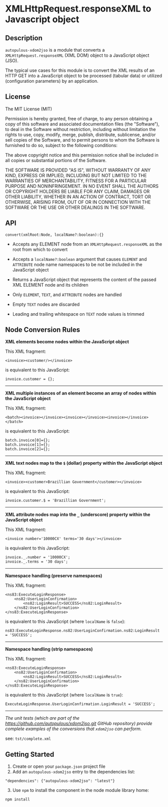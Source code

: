 # XMLHttpRequest.responseXML to Javascript object

## Description
`autopulous-xdom2jso` is a module that converts a `XMLHttpRequest.responseXML` (XML DOM) object to a JavaScript object (JSO).

The typical use cases for this module is to convert the XML results of an HTTP GET into a JavaScript object to be processed (tabular data) or utilized (configuration parameters) by an application. 
## License
The MIT License (MIT)

Permission is hereby granted, free of charge, to any person obtaining a copy of this software and associated documentation files (the "Software"), to deal in the Software without restriction, including without limitation the rights to use, copy, modify, merge, publish, distribute, sublicense, and/or sell copies of the Software, and to permit persons to whom the Software is furnished to do so, subject to the following conditions:

The above copyright notice and this permission notice shall be included in all copies or substantial portions of the Software.

THE SOFTWARE IS PROVIDED "AS IS", WITHOUT WARRANTY OF ANY KIND, EXPRESS OR IMPLIED, INCLUDING BUT NOT LIMITED TO THE WARRANTIES OF MERCHANTABILITY, FITNESS FOR A PARTICULAR PURPOSE AND NONINFRINGEMENT. IN NO EVENT SHALL THE AUTHORS OR COPYRIGHT HOLDERS BE LIABLE FOR ANY CLAIM, DAMAGES OR OTHER LIABILITY, WHETHER IN AN ACTION OF CONTRACT, TORT OR OTHERWISE, ARISING FROM, OUT OF OR IN CONNECTION WITH THE SOFTWARE OR THE USE OR OTHER DEALINGS IN THE SOFTWARE.

## API
`convert(xmlRoot:Node, localName?:boolean):{}`

- Accepts any ELEMENT node from an `XMLHttpRequest.responseXML` as the root from which to convert
- Accepts a `localName?:boolean` argument that causes `ELEMENT` and `ATTRIBUTE` node name namespaces to be not be included in the JavaScript object

- Returns a JavaScript object that represents the content of the passed XML ELEMENT node and its children

- Only `ELEMENT`, `TEXT`, and `ATTRIBUTE` nodes are handled
- Empty `TEXT` nodes are discarded
- Leading and trailing whitespace on `TEXT` node values is trimmed

## Node Conversion Rules
__XML elements become nodes within the JavaScript object__

This XML fragment:
```
<invoice><customer/></invoice>
```
is equivalent to this JavaScript:
```
invoice.customer = {};
```
---
__XML multiple instances of an element become an array of nodes within the JavaScript object__

This XML fragment:
```
<batch><invoice></invoice><invoice></invoice><invoice></invoice></batch>
```
is equivalent to this JavaScript:
```
batch.invoice[0]={};
batch.invoice[1]={};
batch.invoice[2]={};
```
---
__XML text nodes map to the `$` (dollar) property within the JavaScript object__

This XML fragment:
```
<invoice><customer>Brazillian Government</customer></invoice>
```
is equivalent to this JavaScript:
```
invoice.customer.$ = 'Brazillian Government';
```
---
__XML attribute nodes map into the `_` (underscore) property within the JavaScript object__

This XML fragment:
```
<invoice number='10000CX' terms='30 days'></invoice>
```
is equivalent to this JavaScript:
```
invoice._.number = '10000CX';
invoice._.terms = '30 days';
```
---
__Namespace handling (preserve namespaces)__

This XML fragment:
```
<ns83:ExecuteLoginResponse>
    <ns82:UserLoginConfirmation>
        <ns82:LoginResult>SUCCESS</ns82:LoginResult>
    </ns82:UserLoginConfirmation>
</ns83:ExecuteLoginResponse>
```
is equivalent to this JavaScript (where `localName` is `false`):
```
ns83:ExecuteLoginResponse.ns82:UserLoginConfirmation.ns82:LoginResult = 'SUCCESS';
```
---
__Namespace handling (strip namespaces)__

This XML fragment:
```
<ns83:ExecuteLoginResponse>
    <ns82:UserLoginConfirmation>
        <ns82:LoginResult>SUCCESS</ns82:LoginResult>
    </ns82:UserLoginConfirmation>
</ns83:ExecuteLoginResponse>
```
is equivalent to this JavaScript (where `localName` is `true`):
```
ExecuteLoginResponse.UserLoginConfirmation.LoginResult = 'SUCCESS';
```
---
_The unit tests (which are part of the https://github.com/autopulous/xdom2jso.git GitHub repository) provide complete examples of the conversions that `xdom2jso` can perform._
 
see: `tst/complete.xml`  
## Getting Started
1. Create or open your `package.json` project file
2. Add an `autopulous-xdom2jso` entry to the dependencies list:
```
"dependencies": {"autopulous-xdom2jso": "latest"}
```
3. Use `npm` to install the component in the node module library home:
```
npm install
```